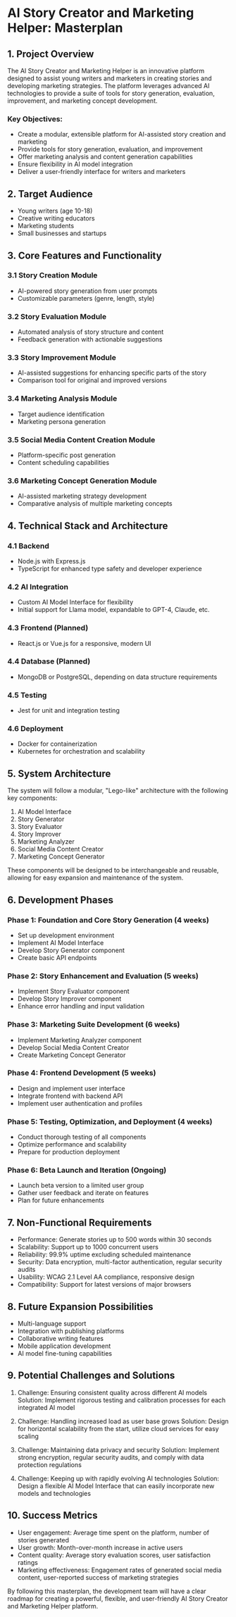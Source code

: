 # AI Story Creator and Marketing Helper: Masterplan

## 1. Project Overview

The AI Story Creator and Marketing Helper is an innovative platform designed to assist young writers and marketers in creating stories and developing marketing strategies. The platform leverages advanced AI technologies to provide a suite of tools for story generation, evaluation, improvement, and marketing concept development.

### Key Objectives:
- Create a modular, extensible platform for AI-assisted story creation and marketing
- Provide tools for story generation, evaluation, and improvement
- Offer marketing analysis and content generation capabilities
- Ensure flexibility in AI model integration
- Deliver a user-friendly interface for writers and marketers

## 2. Target Audience

- Young writers (age 10-18)
- Creative writing educators
- Marketing students
- Small businesses and startups

## 3. Core Features and Functionality

### 3.1 Story Creation Module
- AI-powered story generation from user prompts
- Customizable parameters (genre, length, style)

### 3.2 Story Evaluation Module
- Automated analysis of story structure and content
- Feedback generation with actionable suggestions

### 3.3 Story Improvement Module
- AI-assisted suggestions for enhancing specific parts of the story
- Comparison tool for original and improved versions

### 3.4 Marketing Analysis Module
- Target audience identification
- Marketing persona generation

### 3.5 Social Media Content Creation Module
- Platform-specific post generation
- Content scheduling capabilities

### 3.6 Marketing Concept Generation Module
- AI-assisted marketing strategy development
- Comparative analysis of multiple marketing concepts

## 4. Technical Stack and Architecture

### 4.1 Backend
- Node.js with Express.js
- TypeScript for enhanced type safety and developer experience

### 4.2 AI Integration
- Custom AI Model Interface for flexibility
- Initial support for Llama model, expandable to GPT-4, Claude, etc.

### 4.3 Frontend (Planned)
- React.js or Vue.js for a responsive, modern UI

### 4.4 Database (Planned)
- MongoDB or PostgreSQL, depending on data structure requirements

### 4.5 Testing
- Jest for unit and integration testing

### 4.6 Deployment
- Docker for containerization
- Kubernetes for orchestration and scalability

## 5. System Architecture

The system will follow a modular, "Lego-like" architecture with the following key components:

1. AI Model Interface
2. Story Generator
3. Story Evaluator
4. Story Improver
5. Marketing Analyzer
6. Social Media Content Creator
7. Marketing Concept Generator

These components will be designed to be interchangeable and reusable, allowing for easy expansion and maintenance of the system.

## 6. Development Phases

### Phase 1: Foundation and Core Story Generation (4 weeks)
- Set up development environment
- Implement AI Model Interface
- Develop Story Generator component
- Create basic API endpoints

### Phase 2: Story Enhancement and Evaluation (5 weeks)
- Implement Story Evaluator component
- Develop Story Improver component
- Enhance error handling and input validation

### Phase 3: Marketing Suite Development (6 weeks)
- Implement Marketing Analyzer component
- Develop Social Media Content Creator
- Create Marketing Concept Generator

### Phase 4: Frontend Development (5 weeks)
- Design and implement user interface
- Integrate frontend with backend API
- Implement user authentication and profiles

### Phase 5: Testing, Optimization, and Deployment (4 weeks)
- Conduct thorough testing of all components
- Optimize performance and scalability
- Prepare for production deployment

### Phase 6: Beta Launch and Iteration (Ongoing)
- Launch beta version to a limited user group
- Gather user feedback and iterate on features
- Plan for future enhancements

## 7. Non-Functional Requirements

- Performance: Generate stories up to 500 words within 30 seconds
- Scalability: Support up to 1000 concurrent users
- Reliability: 99.9% uptime excluding scheduled maintenance
- Security: Data encryption, multi-factor authentication, regular security audits
- Usability: WCAG 2.1 Level AA compliance, responsive design
- Compatibility: Support for latest versions of major browsers

## 8. Future Expansion Possibilities

- Multi-language support
- Integration with publishing platforms
- Collaborative writing features
- Mobile application development
- AI model fine-tuning capabilities

## 9. Potential Challenges and Solutions

1. Challenge: Ensuring consistent quality across different AI models
   Solution: Implement rigorous testing and calibration processes for each integrated AI model

2. Challenge: Handling increased load as user base grows
   Solution: Design for horizontal scalability from the start, utilize cloud services for easy scaling

3. Challenge: Maintaining data privacy and security
   Solution: Implement strong encryption, regular security audits, and comply with data protection regulations

4. Challenge: Keeping up with rapidly evolving AI technologies
   Solution: Design a flexible AI Model Interface that can easily incorporate new models and technologies

## 10. Success Metrics

- User engagement: Average time spent on the platform, number of stories generated
- User growth: Month-over-month increase in active users
- Content quality: Average story evaluation scores, user satisfaction ratings
- Marketing effectiveness: Engagement rates of generated social media content, user-reported success of marketing strategies

By following this masterplan, the development team will have a clear roadmap for creating a powerful, flexible, and user-friendly AI Story Creator and Marketing Helper platform.
